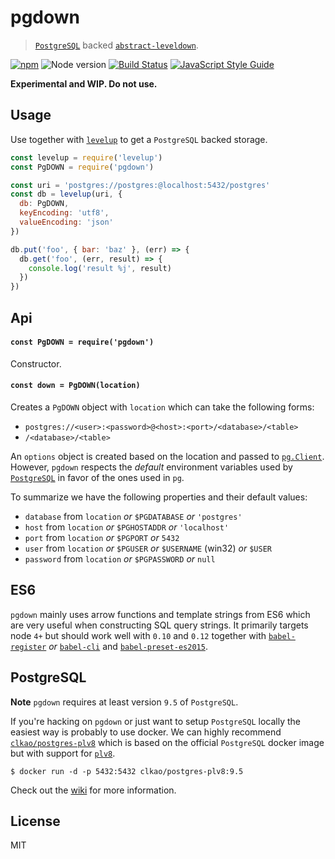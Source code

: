 # pgdown

> [`PostgreSQL`](http://www.postgresql.org/) backed [`abstract-leveldown`](https://github.com/Level/abstract-leveldown).

[![npm](https://img.shields.io/npm/v/pgdown.svg)](https://www.npmjs.com/package/pgdown)
![Node version](https://img.shields.io/node/v/pgdown.svg)
[![Build Status](https://travis-ci.org/ralphtheninja/pgdown.svg?branch=master)](https://travis-ci.org/ralphtheninja/pgdown)
[![JavaScript Style Guide](https://img.shields.io/badge/code_style-standard-brightgreen.svg)](https://standardjs.com)

**Experimental and WIP. Do not use.**

## Usage

Use together with [`levelup`](https://github.com/Level/levelup) to get a `PostgreSQL` backed storage.

```js
const levelup = require('levelup')
const PgDOWN = require('pgdown')

const uri = 'postgres://postgres:@localhost:5432/postgres'
const db = levelup(uri, {
  db: PgDOWN,
  keyEncoding: 'utf8',
  valueEncoding: 'json'
})

db.put('foo', { bar: 'baz' }, (err) => {
  db.get('foo', (err, result) => {
    console.log('result %j', result)
  })
})
```

## Api

#### `const PgDOWN = require('pgdown')`

Constructor.

#### `const down = PgDOWN(location)`

Creates a `PgDOWN` object with `location` which can take the following forms:

* `postgres://<user>:<password>@<host>:<port>/<database>/<table>`
* `/<database>/<table>`

An `options` object is created based on the location and passed to [`pg.Client`](https://github.com/brianc/node-postgres/wiki/Client#new-clientobject-config--client). However, `pgdown` respects the _default_ environment variables used by [`PostgreSQL`](http://www.postgresql.org/docs/9.5/static/libpq-envars.html) in favor of the ones used in `pg`.

To summarize we have the following properties and their default values:

* `database` from `location` _or_ `$PGDATABASE` _or_ `'postgres'`
* `host` from `location` _or_ `$PGHOSTADDR` _or_ `'localhost'`
* `port` from `location` _or_ `$PGPORT` _or_ `5432`
* `user` from `location` _or_ `$PGUSER` _or_ `$USERNAME` (win32) _or_ `$USER`
* `password` from `location` _or_ `$PGPASSWORD` _or_ `null`

## ES6

`pgdown` mainly uses arrow functions and template strings from ES6 which are very useful when constructing SQL query strings. It primarily targets node `4+` but should work well with `0.10` and `0.12` together with [`babel-register`](https://www.npmjs.com/package/babel-register) _or_ [`babel-cli`](https://www.npmjs.com/package/babel-cli/) and [`babel-preset-es2015`](https://www.npmjs.com/package/babel-preset-es2015).

## PostgreSQL

**Note** `pgdown` requires at least version `9.5` of `PostgreSQL`.

If you're hacking on `pgdown` or just want to setup `PostgreSQL` locally the easiest way is probably to use docker. We can highly recommend [`clkao/postgres-plv8`](https://hub.docker.com/r/clkao/postgres-plv8/) which is based on the official `PostgreSQL` docker image but with support for [`plv8`](https://github.com/plv8/plv8).

```
$ docker run -d -p 5432:5432 clkao/postgres-plv8:9.5
```

Check out the [wiki](https://github.com/ralphtheninja/pgdown/wiki/PostgreSQL-and-Docker) for more information.

## License

MIT
